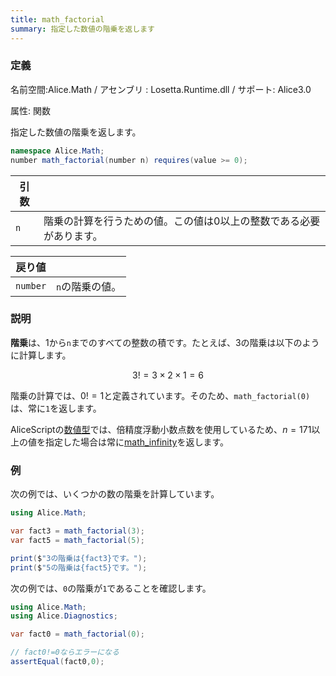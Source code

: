 ```yaml
---
title: math_factorial
summary: 指定した数値の階乗を返します
---
```


### 定義
名前空間:Alice.Math / アセンブリ : Losetta.Runtime.dll / サポート: Alice3.0

属性: 関数

指定した数値の階乗を返します。

```cs title="AliceScript"
namespace Alice.Math;
number math_factorial(number n) requires(value >= 0);
```

|引数| |
|-|-|
|`n`|階乗の計算を行うための値。この値は0以上の整数である必要があります。|

|戻り値| |
|-|-|
|`number`|`n`の階乗の値。|

### 説明
**階乗**は、1から`n`までのすべての整数の積です。たとえば、3の階乗は以下のように計算します。

$$ 3! = 3 \times 2 \times 1 = 6 $$

階乗の計算では、$0! = 1$と定義されています。そのため、`math_factorial(0)`は、常に`1`を返します。

AliceScriptの[数値型](../../number/index.md)では、倍精度浮動小数点数を使用しているため、$n = 171$以上の値を指定した場合は常に[math_infinity](./math_infinity.md)を返します。

### 例
次の例では、いくつかの数の階乗を計算しています。

```cs title="AliceScript"
using Alice.Math;

var fact3 = math_factorial(3);
var fact5 = math_factorial(5);

print($"3の階乗は{fact3}です。");
print($"5の階乗は{fact5}です。");
```

次の例では、`0`の階乗が`1`であることを確認します。

```cs title="AliceScript"
using Alice.Math;
using Alice.Diagnostics;

var fact0 = math_factorial(0);

// fact0!=0ならエラーになる
assertEqual(fact0,0);
```